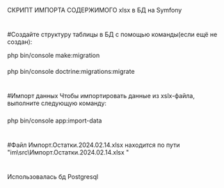 СКРИПТ ИМПОРТА СОДЕРЖИМОГО xlsx в БД на Symfony
#
#Создайте структуру таблицы в БД с помощью команды(если ещё не создан):

php bin/console make:migration
####
php bin/console doctrine:migrations:migrate
#
#Импорт данных
Чтобы импортировать данные из xslx-файла, выполните следующую команду:
###
php bin/console app:import-data

#
#Файл Импорт.Остатки.2024.02.14.xlsx находится по пути "im\src\Импорт.Остатки.2024.02.14.xlsx "

###
#
Использовалась бд Postgresql
